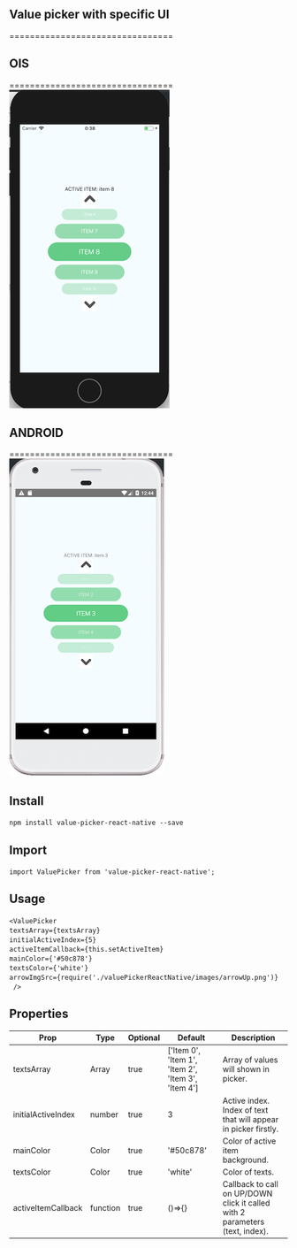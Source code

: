 ## Value picker with specific UI
================================

## OIS
================================
![alt text](https://github.com/dmitryou/value-picker-react-native/blob/master/images/IOS.png)

## ANDROID
================================
![alt text](https://github.com/dmitryou/value-picker-react-native/blob/master/images/ANDROID.png)



## Install
```npm install value-picker-react-native --save```

## Import

```import ValuePicker from 'value-picker-react-native';```

## Usage

```<ValuePicker```<br />
    ```textsArray={textsArray}```<br />
    ```initialActiveIndex={5}```<br />
    ```activeItemCallback={this.setActiveItem}```<br />
    ```mainColor={'#50c878'}```<br />
    ```textsColor={'white'}```<br />
    ```arrowImgSrc={require('./valuePickerReactNative/images/arrowUp.png')}```<br />
``` />```<br />

## Properties

| Prop               | Type      | Optional | Default                                             | Description
|--------------------|-----------|----------|-----------------------------------------------------|-------------
| textsArray         | Array     | true     | ['Item 0', 'Item 1', 'Item 2', 'Item 3', 'Item 4']  | Array of values will shown in picker.
| initialActiveIndex | number    | true     | 3                                                   | Active index. Index of text that will appear in picker firstly.
| mainColor          | Color     | true     | '#50c878'                                           | Color of active item background.
| textsColor         | Color     | true     | 'white'                                             | Color of texts.
| activeItemCallback | function  | true     |  ()=>{}                                             | Callback to call on UP/DOWN click it called with 2 parameters (text, index).


